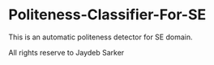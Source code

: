 # Politeness-Classifier-For-SE
This is an automatic politeness detector for SE domain. 

All rights reserve to Jaydeb Sarker

